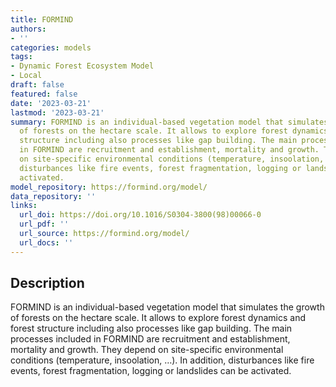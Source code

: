 ```yaml
---
title: FORMIND
authors:
- ''
categories: models
tags:
- Dynamic Forest Ecosystem Model
- Local
draft: false
featured: false
date: '2023-03-21'
lastmod: '2023-03-21'
summary: FORMIND is an individual-based vegetation model that simulates the growth
  of forests on the hectare scale. It allows to explore forest dynamics and forest
  structure including also processes like gap building. The main processes included
  in FORMIND are recruitment and establishment, mortality and growth. They depend
  on site-specific environmental conditions (temperature, insoolation, …). In addition,
  disturbances like fire events, forest fragmentation, logging or landslides can be
  activated.
model_repository: https://formind.org/model/
data_repository: ''
links:
  url_doi: https://doi.org/10.1016/S0304-3800(98)00066-0
  url_pdf: ''
  url_source: https://formind.org/model/
  url_docs: ''
---
```


## Description

FORMIND is an individual-based vegetation model that simulates the growth of forests on the hectare scale. It allows to explore forest dynamics and forest structure including also processes like gap building. The main processes included in FORMIND are recruitment and establishment, mortality and growth. They depend on site-specific environmental conditions (temperature, insoolation, …). In addition, disturbances like fire events, forest fragmentation, logging or landslides can be activated.

